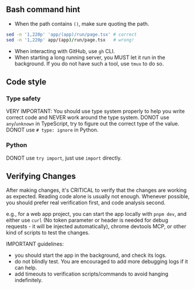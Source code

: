 ## Bash command hint

- When the path contains `()`, make sure quoting the path.

```bash
sed -n '1,220p' 'app/(app)/run/page.tsx' # correct
sed -n '1,220p' app/(app)/run/page.tsx   # wrong!
```

- When interacting with GitHub, use `gh` CLI.
- When starting a long running server, you MUST let it run in the background. If you do not have such a tool, use `tmux` to do so.

## Code style

### Type safety

VERY IMPORTANT: You should use type system properly to help you write correct code and NEVER work around the type system.
DONOT use `any`/`unknown` in TypeScript, try to figure out the correct type of the value.
DONOT use `# type: ignore` in Python.

### Python

DONOT use `try import`, just use `import` directly.


## Verifying Changes

After making changes, it's CRITICAL to verify that the changes are working as expected. Reading code alone is usually not enough.
Whenever possible, you should prefer real verification first, and code analysis second.

e.g., for a web app project, you can start the app locally with `pnpm dev`, and either use `curl` (No token parameter or header is needed for debug requests - it will be injected automatically), chrome devtools MCP, or other kind of scripts to test the changes.

IMPORTANT guidelines: 
- you should start the app in the background, and check its logs.
- do not blindly test. You are encouraged to add more debugging logs if it can help.
- add timeouts to verification scripts/commands to avoid hanging indefinitely.
